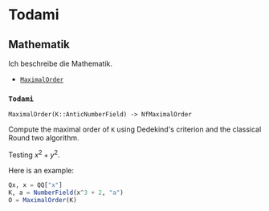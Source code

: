 <!-- Generated by Docile.jl -->

# Todami

## Mathematik

Ich beschreibe die Mathematik.

  * [`MaximalOrder`](#Hecke.MaximalOrder)

### `Todami`

<a name="Hecke.MaximalOrder"></a>

```
MaximalOrder(K::AnticNumberField) -> NfMaximalOrder
```

Compute the maximal order of `K` using Dedekind's criterion and the classical Round two algorithm.

Testing $x^2 + y^2$.

Here is an example:

```jl
Qx, x = QQ["x"]
K, a = NumberField(x^3 + 2, "a")
O = MaximalOrder(K)
```
